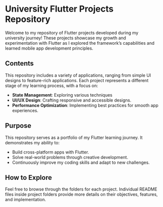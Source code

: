 # University Flutter Projects Repository

Welcome to my repository of Flutter projects developed during my university journey! These projects showcase my growth and experimentation with Flutter as I explored the framework’s capabilities and learned mobile app development principles.

## Contents

This repository includes a variety of applications, ranging from simple UI designs to feature-rich applications. Each project represents a different stage of my learning process, with a focus on:

- **State Management**: Exploring various techniques
- **UI/UX Design**: Crafting responsive and accessible designs.
- **Performance Optimization**: Implementing best practices for smooth app experiences.

## Purpose

This repository serves as a portfolio of my Flutter learning journey. It demonstrates my ability to:

- Build cross-platform apps with Flutter.
- Solve real-world problems through creative development.
- Continuously improve my coding skills and adapt to new challenges.

## How to Explore

Feel free to browse through the folders for each project. Individual README files inside project folders provide more details on their objectives, features, and implementation.
